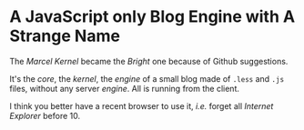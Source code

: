 # A JavaScript only Blog Engine with A Strange Name

The _Marcel Kernel_ became the _Bright_ one because of Github suggestions.

It's the _core_, the _kernel_, the _engine_ of a small blog made of `.less` and `.js` files,
without any server _engine_. All is running from the client.

I think you better have a recent browser to use it, _i.e._ forget all _Internet Explorer_ before 10.